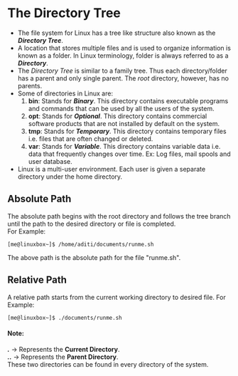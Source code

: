 # The Directory Tree
* The file system for Linux has a tree like structure also known as the ***Directory Tree***.<br>
* A location that stores multiple files and is used to organize information is known as a folder. In Linux terminology, folder is always referred to as a ***Directory***.<br>
* The *Directory Tree* is similar to a family tree. Thus each directory/folder has a parent and only single parent. The *root* directory, however, has no parents.<br>
* Some of directories in Linux are:<br>
  1. **bin**: Stands for ***Binary***. This directory contains executable programs and commands that can be used by all the users of the system.<br>
  2. **opt**: Stands for ***Optional***. This directory contains commercial software products that are not installed by default on the system.
  3. **tmp**: Stands for ***Temporary***. This directory contains temporary files i.e. files that are often changed or deleted.<br>
  4. **var**: Stands for ***Variable***. This directory contains variable data i.e. data that frequently changes over time. Ex: Log files, mail spools and user database.
* Linux is a multi-user environment. Each user is given a separate directory under the home directory.

## Absolute Path
  The absolute path begins with the root directory and follows the tree branch until the path to the desired directory or file is completed.<br>
  For Example:
  ```console
  [me@linuxbox~]$ /home/aditi/documents/runme.sh
  ```
  The above path is the absolute path for the file "runme.sh".

## Relative Path
  A relative path starts from the current working directory to desired file.
  For Example:
  ```console
  [me@linuxbox~]$ ./documents/runme.sh
  ```
#### Note:<br>
  ***.*** -> Represents the **Current Directory**.<br>
  ***..*** -> Represents the **Parent Directory**.<br>
  These two directories can be found in every directory of the system.

